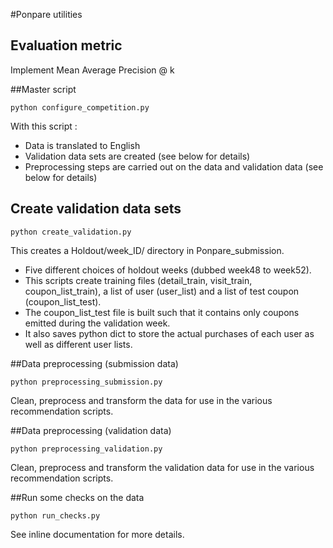#Ponpare utilities


## Evaluation metric
Implement Mean Average Precision @ k

##Master script

	python configure_competition.py

With this script : 
- Data is translated to English
- Validation data sets are created (see below for details)
- Preprocessing steps are carried out on the data and validation data (see below for details)

## Create validation data sets

	python create_validation.py

This creates a Holdout/week_ID/ directory in Ponpare_submission.  
- Five different choices of holdout weeks (dubbed week48 to week52).  
- This scripts create training files (detail_train, visit_train, coupon_list_train), a list of user (user_list) and a list of test coupon (coupon_list_test).  
- The coupon_list_test file is built such that it contains only coupons emitted during the validation week.  
- It also saves python dict to store the actual purchases of each user as well as different user lists.


##Data preprocessing (submission data)

    python preprocessing_submission.py

Clean, preprocess and transform the data for use in the various recommendation scripts.


##Data preprocessing (validation data)

    python preprocessing_validation.py

Clean, preprocess and transform the validation data for use in the various recommendation scripts.

##Run some checks on the data

    python run_checks.py

See inline documentation for more details.